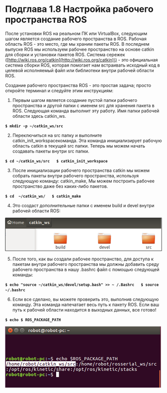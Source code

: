 # Подглава 1.8 Настройка рабочего пространства ROS

После установки ROS на реальном ПК или VirtualBox, следующим шагом является создание рабочего пространства в ROS. Рабочая область ROS - это место, где мы храним пакеты ROS. В последнем выпуске ROS мы используем рабочее пространство на основе catkin для сборки и установки пакетов ROS. Система сережек \([http://wiki.ros.org/catkin](http://wiki.ros.org/catkin)\) - это официальная система сборки ROS, которая помогает нам встраивать исходный код в целевой исполняемый файл или библиотеки внутри рабочей области ROS.

Создание рабочего пространства ROS - это простая задача; просто откройте терминал и следуйте этим инструкциям:

1. Первым шагом является создание пустой папки рабочего пространства и другой папки с именем src для хранения пакета в ROS. Следующая команда выполнит эту работу. Имя папки рабочей области здесь catkin\_ws.

**`$ mkdir -p ~/catkin_ws/src`**

  
2.    Переключиться на src папку и выполните catkin\_init\_workspaceкоманда. Эта команда инициализирует рабочую область catkin в текущей src папки. Теперь мы можем начать создавать пакеты внутри src папки.

**`$ cd ~/catkin_ws/src  
$ catkin_init_workspace`**

3.    После инициализации рабочего пространства catkin мы можем собрать пакеты внутри рабочего пространства, используя следующую команду: catkin\_make, Мы можем построить рабочее пространство даже без каких-либо пакетов.

**`$ cd  ~/catkin_ws/  
$ catkin_make`**

4.    Это создаст дополнительные папки с именем build и devel внутри рабочей области ROS:

![&#x420;&#x438;&#x441;&#x443;&#x43D;&#x43E;&#x43A; 19: &#x41F;&#x430;&#x43F;&#x43A;&#x438; &#x440;&#x430;&#x431;&#x43E;&#x447;&#x435;&#x433;&#x43E; &#x43F;&#x440;&#x43E;&#x441;&#x442;&#x440;&#x430;&#x43D;&#x441;&#x442;&#x432;&#x430; catkin](../.gitbook/assets/image%20%2820%29.png)

5.    После того, как вы создали рабочее пространство, для доступа к пакетам внутри рабочего пространства мы должны добавить среду рабочего пространства в нашу .bashrc файл с помощью следующей команды:

**`$ echo "source ~/catkin_ws/devel/setup.bash" >> ~ /.Bashrc  
$ source ~/.bashrc`**

6.    Если все сделано, вы можете проверить это, выполнив следующую команду. Эта команда напечатает весь путь к пакету ROS. Если ваш путь к рабочей области находится в выходных данных, все готово!

**`$ echo $ ROS_PACKAGE_PATH`**

![&#x420;&#x438;&#x441;&#x443;&#x43D;&#x43E;&#x43A; 20. &#x41F;&#x443;&#x442;&#x44C; &#x43A; &#x43F;&#x430;&#x43A;&#x435;&#x442;&#x443; ROS](../.gitbook/assets/image%20%2816%29.png)



